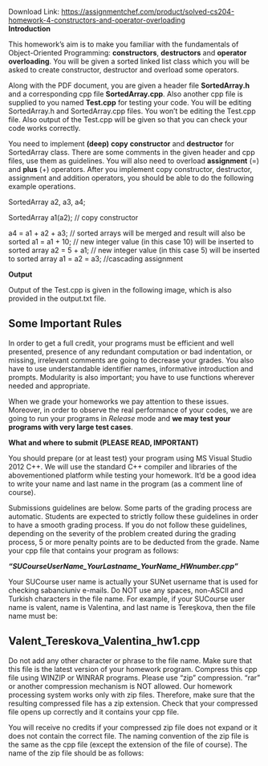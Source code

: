 Download Link: https://assignmentchef.com/product/solved-cs204-homework-4-constructors-and-operator-overloading
<br>
<strong>Introduction </strong>

<strong> </strong>This homework’s aim is to make you familiar with the fundamentals of Object-Oriented Programming: <strong>constructors</strong>, <strong>destructors</strong> and <strong>operator overloading</strong>. You will be given a sorted linked list class which you will be asked to create constructor, destructor and overload some operators.







Along with the PDF document, you are given a header file <strong>SortedArray.h</strong> and a corresponding cpp file <strong>SortedArray.cpp</strong>. Also another cpp file is supplied to you named <strong>Test.cpp</strong> for testing your code. You will be editing SortedArray.h and SortedArray.cpp files. You won’t be editing the Test.cpp file. Also output of the Test.cpp will be given so that you can check your code works correctly.




You need to implement <strong>(deep)</strong> <strong>copy</strong> <strong>constructor</strong> and <strong>destructor</strong> for SortedArray class. There are some comments in the given header and cpp files, use them as guidelines. You will also need to overload <strong>assignment</strong> (=) and <strong>plus</strong> (+) operators. After you implement copy constructor, destructor, assignment and addition operators, you should be able to do the following example operations.




SortedArray a2, a3, a4;

SortedArray a1(a2); // copy constructor

a4 = a1 + a2 + a3; // sorted arrays will be merged and result will also be sorted a1 = a1 + 10; // new integer value (in this case 10) will be inserted to sorted array  a2 = 5 + a1; // new integer value (in this case 5) will be inserted to sorted array a1 = a2 = a3; //cascading assignment




<strong>Output </strong>

Output of the Test.cpp is given in the following image, which is also provided in the output.txt file.




<h2>Some Important Rules</h2>

In order to get a full credit, your programs must be efficient and well presented, presence of any redundant computation or bad indentation, or missing, irrelevant comments are going to decrease your grades. You also have to use understandable identifier names, informative introduction and prompts. Modularity is also important; you have to use functions wherever needed and appropriate.




When we grade your homeworks we pay attention to these issues. Moreover, in order to observe the real performance of your codes, we are going to run your programs in <em>Release</em> mode and <strong>we may test your programs with very large test cases</strong>.




<strong> </strong>

<strong>What and where to submit (PLEASE READ, IMPORTANT) </strong>

You should prepare (or at least test) your program using MS Visual Studio 2012 C++. We will use the standard C++ compiler and libraries of the abovementioned platform while testing your homework. It’d be a good idea to write your name and last name in the program (as a comment line of course).




Submissions guidelines are below. Some parts of the grading process are automatic. Students are expected to strictly follow these guidelines in order to have a smooth grading process. If you do not follow these guidelines, depending on the severity of the problem created during the grading process, 5 or more penalty points are to be deducted from the grade. Name your cpp file that contains your program as follows:




<strong><em>“SUCourseUserName_YourLastname_YourName_HWnumber.cpp” </em></strong>




Your SUCourse user name is actually your SUNet username that is used for checking sabanciuniv e-mails. Do NOT use any spaces, non-ASCII and Turkish characters in the file name. For example, if your SUCourse user name is valent, name is Valentina, and last name is Tereşkova, then the file name must be:




<h2>Valent_Tereskova_Valentina_hw1.cpp</h2>




Do not add any other character or phrase to the file name. Make sure that this file is the latest version of your homework program. Compress this cpp file using WINZIP or WINRAR programs. Please use “zip” compression. “rar” or another compression mechanism is NOT allowed. Our homework processing system works only with zip files. Therefore, make sure that the resulting compressed file has a zip extension. Check that your compressed file opens up correctly and it contains your cpp file.




You will receive no credits if your compressed zip file does not expand or it does not contain the correct file. The naming convention of the zip file is the same as the cpp file (except the extension of the file of course). The name of the zip file should be as follows:


